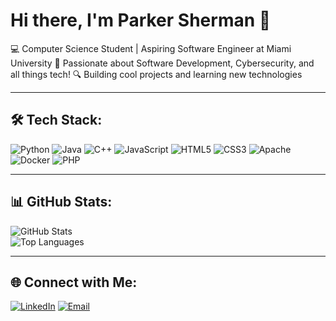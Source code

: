 # Hi there, I'm Parker Sherman 👋

💻 Computer Science Student | Aspiring Software Engineer at Miami University
🚀 Passionate about Software Development, Cybersecurity, and all things tech! 
🔍 Building cool projects and learning new technologies

---

## 🛠️ Tech Stack:
![Python](https://img.shields.io/badge/Python-3776AB?style=for-the-badge&logo=python&logoColor=white)
![Java](https://img.shields.io/badge/Java-ED8B00?style=for-the-badge&logo=java&logoColor=white)
![C++](https://img.shields.io/badge/C++-00599C?style=for-the-badge&logo=cplusplus&logoColor=white)
![JavaScript](https://img.shields.io/badge/JavaScript-F7DF1E?style=for-the-badge&logo=javascript&logoColor=black)
![HTML5](https://img.shields.io/badge/HTML5-E34F26?style=for-the-badge&logo=html5&logoColor=white)
![CSS3](https://img.shields.io/badge/CSS3-1572B6?style=for-the-badge&logo=css3&logoColor=white)
![Apache](https://img.shields.io/badge/Apache-D22128?style=for-the-badge&logo=apache&logoColor=white)
![Docker](https://img.shields.io/badge/Docker-2496ED?style=for-the-badge&logo=docker&logoColor=white)
![PHP](https://img.shields.io/badge/PHP-777BB4?style=for-the-badge&logo=php&logoColor=white)

---

## 📊 GitHub Stats:
![GitHub Stats](https://github-readme-stats.vercel.app/api?username=parsherm&show_icons=true&theme=tokyonight)  
![Top Languages](https://github-readme-stats.vercel.app/api/top-langs/?username=parsherm&layout=compact&theme=tokyonight)

---

## 🌐 Connect with Me:
[![LinkedIn](https://img.shields.io/badge/LinkedIn-blue?style=for-the-badge&logo=linkedin)](https://www.linkedin.com/in/parkersherman)
[![Email](https://img.shields.io/badge/Email-D14836?style=for-the-badge&logo=gmail&logoColor=white)](mailto:shermap2@miamioh.edu)




